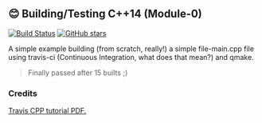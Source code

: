 ## :blush: Building/Testing C++14 (Module-0)
[![Build Status](https://travis-ci.org/Jishanshaikh4/Project-testing-cpp.svg?branch=master)](https://travis-ci.org/Jishanshaikh4/Project-testing-cpp) [![GitHub stars](https://img.shields.io/github/stars/jishanshaikh4/cpp-building.svg?style=social&label=Star&)](https://github.com/jishanshaikh4/cpp-building/stargazers)

A simple example building (from scratch, really!) a simple file-main.cpp file using travis-ci (Continuous Integration, what does that mean?) and qmake.

> Finally passed after 15 builts ;)

### Credits
[Travis CPP tutorial PDF.](https://github.com/richelbilderbeek/travis_cpp_tutorial/blob/master/travis_cpp_tutorial.pdf)
